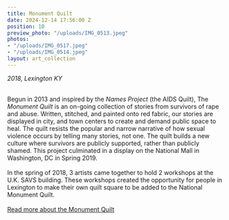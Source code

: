 ```yaml
---
title: Monument Quilt
date: 2024-12-14 17:56:00 Z
position: 10
preview_photo: "/uploads/IMG_0513.jpeg"
photos:
- "/uploads/IMG_0517.jpeg"
- "/uploads/IMG_0514.jpeg"
layout: art_collection
---
```


*2018, Lexington KY* <br>
<br>

Begun in 2013 and inspired by the *Names Project* (the AIDS Quilt), The *Monument Quilt* is an on-going collection of stories from survivors of rape and abuse. Written, stitched, and painted onto red fabric, our stories are displayed in city, and town centers to create and demand public space to heal. The quilt resists the popular and narrow narrative of how sexual violence occurs by telling many stories, not one. The quilt builds a new culture where survivors are publicly supported, rather than publicly shamed. This project culminated in a display on the National Mall in Washington, DC in Spring 2019. <br>
<br>
In the spring of 2018, 3 artists came together to hold 2 workshops at the U.K. SAVS building. These workshops created the opportunity for people in Lexington to make their own quilt square to be added to the National Monument Quilt.<br>
<br>
[Read more about the Monument Quilt ](https://themonumentquilt.org/)